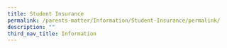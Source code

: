 ```yaml
---
title: Student Insurance
permalink: /parents-matter/Information/Student-Insurance/permalink/
description: ""
third_nav_title: Information
---
```

